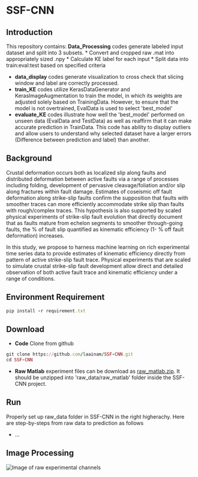 # SSF-CNN
## Introduction 
This repository contains: 
**Data_Processing** codes generate labeled input dataset and split into 3 subsets.
    * Convert and cropped raw .mat into appropriately sized .npy 
    * Calculate KE label for each input
    * Split data into train:eval:test based on specified criteria 

- **data_display** codes generate visualization to cross check that slicing window and label are correctly processed. 
- **train_KE** codes utilize KerasDataGenerator and KerasImageAugmentation to train the model, in which its weights are adjusted solely based on TrainingData. However, to ensure that the model is not overtrained, EvalData is used to select 'best_model'
- **evaluate_KE** codes illustrate how well the 'best_model' performed on unseen data (EvalData and TestData) as well as reaffirm that it can make accurate prediction in TrainData. This code has ability to display outliers and allow users to understand why selected dataset have a larger errors (Difference between prediction and label) than another. 


## Background
Crustal deformation occurs both as localized slip along faults and distributed deformation between active faults via a range of processes including folding, development of pervasive cleavage/foliation and/or slip along fractures within fault damage. Estimates of coseismic off fault deformation along strike-slip faults confirm the supposition that faults with smoother traces can more efficiently accommodate strike slip than faults with rough/complex traces. This hypothesis is also supported by scaled physical experiments of strike-slip fault evolution that directly document that as faults mature from echelon segments to smoother through-going faults, the % of fault slip quantified as kinematic efficiency (1- % off fault deformation) increases. 

In this study, we propose to harness machine learning on rich experimental time series data to provide estimates of kinematic efficiency directly from pattern of active strike-slip fault trace. Physical experiments that are scaled to simulate crustal strike-slip fault development allow direct and detailed observation of both active fault trace and kinematic efficiency under a range of conditions.

## Environment Requirement 
```ruby
pip install -r requirement.txt
```

## Download
- **Code** Clone from github
```ruby
git clone https://github.com/laainam/SSF-CNN.git
cd SSF-CNN
```
- **Raw Matlab** experiment files can be download as [raw_matlab.zip](https://drive.google.com/file/d/1qWxvNuwICb0-evqktYHDmKgWw5Hf-URi/view?usp=sharing). It should be unzipped into 'raw_data/raw_matlab' folder inside the SSF-CNN project.

## Run
Properly set up raw_data folder in SSF-CNN in the right higherachy. Here are step-by-steps from raw data to prediction as follows
- ...

## Image Processing

![Image of raw experimental channels](https://github.com/laainam/SSF-CNN/blob/master/image/raw_exp_img.png)


